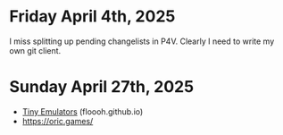 # Friday April 4th, 2025

I miss splitting up pending changelists in P4V.  Clearly I need to write my own git client.

# Sunday April 27th, 2025

*   [Tiny Emulators](https://floooh.github.io/tiny8bit-preview/) (floooh.github.io)
*   <https://oric.games/>
